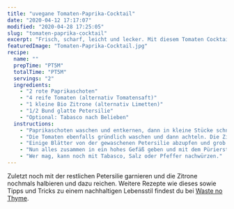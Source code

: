 ```yaml
---
title: "uvegane Tomaten-Paprika-Cocktail"
date: "2020-04-12 17:17:07"
modified: "2020-04-28 17:25:05"
slug: "tomaten-paprika-cocktail"
excerpt: "Frisch, scharf, leicht und lecker. Mit diesem Tomaten Cocktail hast du auch an warmen Tagen eine herrliche Mahlzeit, die nach Belieben in ihrer Schärfe angepasst werden kann. "
featuredImage: "Tomaten-Paprika-Cocktail.jpg"
recipe:
  name: ""
  prepTime: "PT5M"
  totalTime: "PT5M"
  servings: "2"
  ingredients:
    - "2 rote Paprikaschoten"
    - "4 reife Tomaten (alternativ Tomatensaft)"
    - "1 kleine Bio Zitrone (alternativ Limetten)"
    - "1/2 Bund glatte Petersilie"
    - "Optional: Tabasco nach Belieben"
  instructions:
    - "Paprikaschoten waschen und entkernen, dann in kleine Stücke schneiden (egal wie regelmäßig, sie werden später sowieso püriert)."
    - "Die Tomaten ebenfalls gründlich waschen und dann achteln. Die Zitronen mit heißem Wasser abwaschen und halbieren. Eine Hälfte auspressen, die zweite beiseite legen."
    - "Einige Blätter von der gewaschenen Petersilie abzupfen und grob hacken."
    - "Nun alles zusammen in ein hohes Gefäß geben und mit dem Pürierstab (oder im Hochleistungsmixer) zu einer Cremigen Suppe verarbeiten."
    - "Wer mag, kann noch mit Tabasco, Salz oder Pfeffer nachwürzen."
---
```


Zuletzt noch mit der restlichen Petersilie garnieren und die Zitrone nochmals halbieren und dazu reichen. Weitere Rezepte wie dieses sowie Tipps und Tricks zu einem nachhaltigen Lebensstil findest du bei [Waste no Thyme](https://wastenothyme.com).